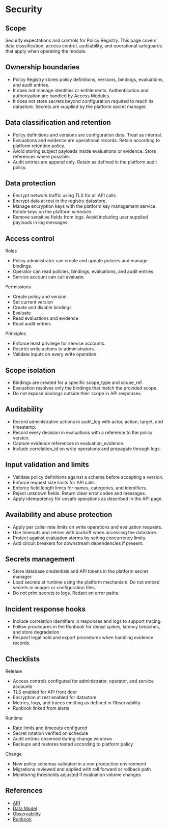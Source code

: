 # Security

## Scope
Security expectations and controls for Policy Registry. This page covers data classification, access control, auditability, and operational safeguards that apply when operating the module.

## Ownership boundaries
- Policy Registry stores policy definitions, versions, bindings, evaluations, and audit entries.
- It does not manage identities or entitlements. Authentication and authorization are handled by Access Modules.
- It does not store secrets beyond configuration required to reach its datastore. Secrets are supplied by the platform secret manager.

## Data classification and retention
- Policy definitions and versions are configuration data. Treat as internal.
- Evaluations and evidence are operational records. Retain according to platform retention policy.
- Avoid storing subject payloads inside evaluations or evidence. Store references where possible.
- Audit entries are append only. Retain as defined in the platform audit policy.

## Data protection
- Encrypt network traffic using TLS for all API calls.
- Encrypt data at rest in the registry datastore.
- Manage encryption keys with the platform key management service. Rotate keys on the platform schedule.
- Remove sensitive fields from logs. Avoid including user supplied payloads in log messages.

## Access control
Roles
- Policy administrator can create and update policies and manage bindings.
- Operator can read policies, bindings, evaluations, and audit entries.
- Service account can call evaluate.

Permissions
- Create policy and version
- Set current version
- Create and disable bindings
- Evaluate
- Read evaluations and evidence
- Read audit entries

Principles
- Enforce least privilege for service accounts.
- Restrict write actions to administrators.
- Validate inputs on every write operation.

## Scope isolation
- Bindings are created for a specific scope_type and scope_ref.
- Evaluation resolves only the bindings that match the provided scope.
- Do not expose bindings outside their scope in API responses.

## Auditability
- Record administrative actions in audit_log with actor, action, target, and timestamp.
- Record every decision in evaluations with a reference to the policy version.
- Capture evidence references in evaluation_evidence.
- Include correlation_id on write operations and propagate through logs.

## Input validation and limits
- Validate policy definitions against a schema before accepting a version.
- Enforce request size limits for API calls.
- Enforce field length limits for names, categories, and identifiers.
- Reject unknown fields. Return clear error codes and messages.
- Apply idempotency for unsafe operations as described in the API page.

## Availability and abuse protection
- Apply per caller rate limits on write operations and evaluation requests.
- Use timeouts and retries with backoff when accessing the datastore.
- Protect against evaluation storms by setting concurrency limits.
- Add circuit breakers for downstream dependencies if present.

## Secrets management
- Store database credentials and API tokens in the platform secret manager.
- Load secrets at runtime using the platform mechanism. Do not embed secrets in images or configuration files.
- Do not print secrets to logs. Redact on error paths.

## Incident response hooks
- Include correlation identifiers in responses and logs to support tracing.
- Follow procedures in the Runbook for denial spikes, latency breaches, and store degradation.
- Respect legal hold and export procedures when handling evidence records.

## Checklists

Release
- Access controls configured for administrator, operator, and service accounts
- TLS enabled for API front door
- Encryption at rest enabled for datastore
- Metrics, logs, and traces emitting as defined in Observability
- Runbook linked from alerts

Runtime
- Rate limits and timeouts configured
- Secret rotation verified on schedule
- Audit entries observed during change windows
- Backups and restores tested according to platform policy

Change
- New policy schemas validated in a non production environment
- Migrations reviewed and applied with roll forward or rollback path
- Monitoring thresholds adjusted if evaluation volume changes

## References
- [API](api.md)
- [Data Model](data-model.md)
- [Observability](observability.md)
- [Runbook](runbook.md)
